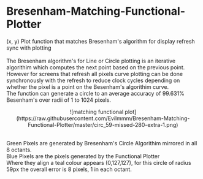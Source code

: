# Bresenham-Matching-Functional-Plotter
(x, y) Plot function that matches Bresenham's algorithm for display refresh sync with plotting
<br/><br/>
The Bresenham algorithm's for Line or Circle plotting is an iterative algorithim which computes the next point based on the previous point.<br/>
However for screens that refresh all pixels curve plotting can be done synchronously with the refresh to reduce clock cycles depending on whether the pixel is a point on the Besenham's algorithim curve.<br/>
The function can generate a circle to an average accuracy of 99.631% Besenham's over radii of 1 to 1024 pixels.
<p align="center">
  ![matching functional plot](https://raw.githubusercontent.com/Evilmmm/Bresenham-Matching-Functional-Plotter/master/circ_59-missed-280-extra-1.png)
</p>
<br/>
Green Pixels are generated by Bresenham's Circle Algorithim mirrored in all 8 octants.<br/>
Blue Pixels are the pixels generated by the Functional Plotter<br/>
Where they align a teal colour appears (0,127,127), for this circle of radius 59px the overall error is 8 pixels, 1 in each octant.
